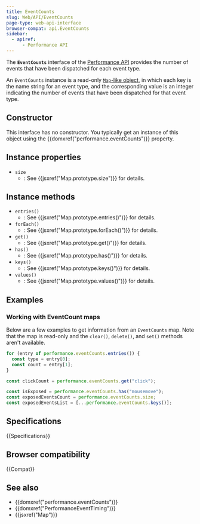```yaml
---
title: EventCounts
slug: Web/API/EventCounts
page-type: web-api-interface
browser-compat: api.EventCounts
sidebar:
  - apiref:
      - Performance API
---
```


The **`EventCounts`** interface of the [Performance API](/en-US/docs/Web/API/Performance_API) provides the number of events that have been dispatched for each event type.

An `EventCounts` instance is a read-only [`Map`-like object](/en-US/docs/Web/JavaScript/Reference/Global_Objects/Map#map-like_browser_apis), in which each key is the name string for an event type, and the corresponding value is an integer indicating the number of events that have been dispatched for that event type.

## Constructor

This interface has no constructor. You typically get an instance of this object using the {{domxref("performance.eventCounts")}} property.

## Instance properties

- `size`
  - : See {{jsxref("Map.prototype.size")}} for details.

## Instance methods

- `entries()`
  - : See {{jsxref("Map.prototype.entries()")}} for details.
- `forEach()`
  - : See {{jsxref("Map.prototype.forEach()")}} for details.
- `get()`
  - : See {{jsxref("Map.prototype.get()")}} for details.
- `has()`
  - : See {{jsxref("Map.prototype.has()")}} for details.
- `keys()`
  - : See {{jsxref("Map.prototype.keys()")}} for details.
- `values()`
  - : See {{jsxref("Map.prototype.values()")}} for details.

## Examples

### Working with EventCount maps

Below are a few examples to get information from an `EventCounts` map. Note that the map is read-only and the `clear()`, `delete()`, and `set()` methods aren't available.

```js
for (entry of performance.eventCounts.entries()) {
  const type = entry[0];
  const count = entry[1];
}

const clickCount = performance.eventCounts.get("click");

const isExposed = performance.eventCounts.has("mousemove");
const exposedEventsCount = performance.eventCounts.size;
const exposedEventsList = [...performance.eventCounts.keys()];
```

## Specifications

{{Specifications}}

## Browser compatibility

{{Compat}}

## See also

- {{domxref("performance.eventCounts")}}
- {{domxref("PerformanceEventTiming")}}
- {{jsxref("Map")}}
